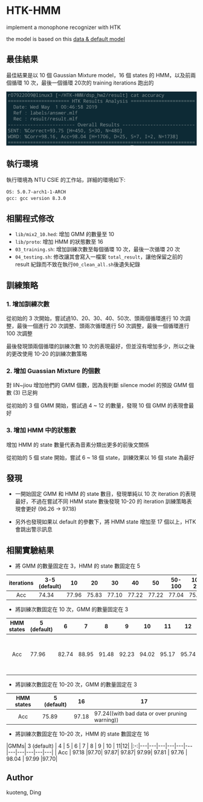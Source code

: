 # HTK-HMM

implement a monophone recognizer with HTK

the model is based on this [data & default model](http://speech.ee.ntu.edu.tw/homework/DSP_HW2-1/dsp_hw2-1.zip)

## 最佳結果

最佳結果是以 10 個 Gaussian Mixture model，16 個 states 的 HMM，以及前兩個循環 10 次，最後一個循環 20次的 training iterations 跑出的

![](best_result.png)

## 執行環境

執行環境為 NTU CSIE 的工作站，詳細的環境如下:
```sh
OS: 5.0.7-arch1-1-ARCH
gcc: gcc version 8.3.0
```

## 相關程式修改

- `lib/mix2_10.hed`: 增加 GMM 的數量至 10
- `lib/proto`: 增加 HMM 的狀態數至 16
- `03_training.sh`: 增加訓練次數至每個循環 10 次，最後一次循環 20 次
- `04_testing.sh`: 修改讓其會寫入一檔案 `total_result`，讓他保留之前的 result 紀錄而不致在執行`00_clean_all.sh`後遺失紀錄

## 訓練策略

### 1. 增加訓練次數

從初始的 3 次開始，嘗試過10、20、30、40、50次、頭兩個循環進行 10 次調整，最後一個進行 20 次調整、頭兩次循環進行 50 次調整，最後一個循環進行 100 次調整

最後發現頭兩個循環的訓練次數 10 次的表現最好，但並沒有增加多少，所以之後的更改使用 10-20 的訓練次數策略

### 2. 增加 Guassian Mixture 的個數

對 liN~jiou 增加他們的 GMM 個數，因為我判斷 silence model 的預設 GMM 個數 (3) 已足夠

從初始的 3 個 GMM 開始，嘗試過 4 ~ 12 的數量，發現 10 個 GMM 的表現會最好

### 3. 增加 HMM 中的狀態數

增加 HMM 的 state 數量代表為音素分類出更多的前後文關係

從初始的 5 個 state 開始，嘗試 6 ~ 18 個 state，訓練效果以 16 個 state 為最好

## 發現

- 一開始固定 GMM 和 HMM 的 state 數目，發現單純以 10 次 iteration 的表現最好，不過在嘗試不同 HMM state 數後發現 10-20 的 iteration 訓練策略表現會更好 (96.26 -> 97.18)

- 另外也發現如果以 default 的參數下，將 HMM state 增加至 17 個以上，HTK 會跳出警示訊息


## 相關實驗結果

- 將 GMM 的數量固定在 3，HMM 的 state 數固定在 5

|iterations| 3-5 (default)  | 10  | 20  | 30  | 40  | 50  | 50-100  | 10-20  |
|:-:|---|---|---|---|---|---|---|---|
| Acc  | 74.34 | 77.96  | 75.83  | 77.10  | 77.22  |  77.22 |  77.04 |  75.89  |

- 將訓練次數固定在 10 次，GMM 的數量固定在 3

|HMM states| 5 (default)  | 6  | 7  | 8  | 9  | 10  | 11  | 12  | 13|14|15|16|17| 18|
|:-:|---|---|---|---|---|---|---|---|---|---|---|---|---|---|
| Acc  | 77.96 | 82.74  | 88.95| 91.48| 92.23  |  94.02 |  95.17 |  95.74  |96.43|96.49|96.49|96.72|96.78 (with bad data or over pruning warning)| 96.26 (with bad data or over pruning warning)|

- 將訓練次數固定在 10-20 次，GMM 的數量固定在 3

|HMM states| 5 (default)  | 16  | 17  |
|:-:|---|---|---|
| Acc  | 75.89 |97.18| 97.24((with bad data or over pruning warning))|

- 將訓練次數固定在 10-20 次，HMM 的 state 數固定在 16

|GMMs| 3 (default)  | 4  | 5  | 6  | 7  | 8  | 9  | 10 | 11|12|
|:-:|---|---|---|---|---|---|---|---|---|---|---|
| Acc  | 97.18 |97.70| 97.87| 97.87| 97.99| 97.81  |  97.76 |  98.04 |  97.99  |97.70|

## Author

kuoteng, Ding
